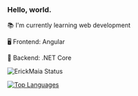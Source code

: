 ### Hello, world. 

📚 I'm currently learning web development

🖥️ Frontend: Angular

🧮 Backend: .NET Core

![ErickMaia Status](https://github-readme-stats.vercel.app/api?username=ErickMaia&show_icons=true&count_private=true&theme=dark)

[![Top Languages](https://github-readme-stats.vercel.app/api/top-langs/?username=ErickMaia&layout=compact&theme=dark)](https://github.com/anuraghazra/github-readme-stats)

<!--
**ErickMaia/ErickMaia** is a ✨ _special_ ✨ repository because its `README.md` (this file) appears on your GitHub profile.

Here are some ideas to get you started:

- 🔭 I’m currently working on ...
- 🌱 I’m currently learning ...
- 👯 I’m looking to collaborate on ...
- 🤔 I’m looking for help with ...
- 💬 Ask me about ...
- 📫 How to reach me: ...
- 😄 Pronouns: ...
- ⚡ Fun fact: ...
-->
